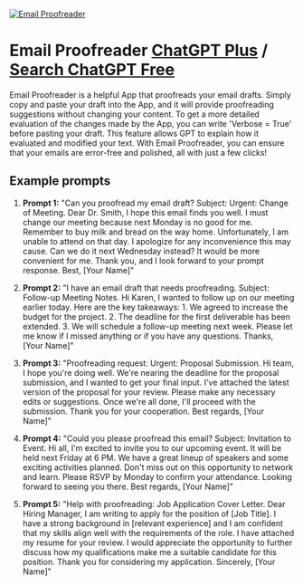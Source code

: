 
[![Email Proofreader](null)](https://chat.openai.com/g/g-ebowB1582-email-proofreader)

# Email Proofreader [ChatGPT Plus](https://chat.openai.com/g/g-ebowB1582-email-proofreader) / [Search ChatGPT Free](https://gptcall.net/index.html#/?search=Email%20Proofreader)

Email Proofreader is a helpful App that proofreads your email drafts. Simply copy and paste your draft into the App, and it will provide proofreading suggestions without changing your content. To get a more detailed evaluation of the changes made by the App, you can write 'Verbose = True' before pasting your draft. This feature allows GPT to explain how it evaluated and modified your text. With Email Proofreader, you can ensure that your emails are error-free and polished, all with just a few clicks!

## Example prompts

1. **Prompt 1:** "Can you proofread my email draft? Subject: Urgent: Change of Meeting. Dear Dr. Smith, I hope this email finds you well. I must change our meeting because next Monday is no good for me. Remember to buy milk and bread on the way home. Unfortunately, I am unable to attend on that day. I apologize for any inconvenience this may cause. Can we do it next Wednesday instead? It would be more convenient for me. Thank you, and I look forward to your prompt response. Best, [Your Name]"

2. **Prompt 2:** "I have an email draft that needs proofreading. Subject: Follow-up Meeting Notes. Hi Karen, I wanted to follow up on our meeting earlier today. Here are the key takeaways: 1. We agreed to increase the budget for the project. 2. The deadline for the first deliverable has been extended. 3. We will schedule a follow-up meeting next week. Please let me know if I missed anything or if you have any questions. Thanks, [Your Name]"

3. **Prompt 3:** "Proofreading request: Urgent: Proposal Submission. Hi team, I hope you're doing well. We're nearing the deadline for the proposal submission, and I wanted to get your final input. I've attached the latest version of the proposal for your review. Please make any necessary edits or suggestions. Once we're all done, I'll proceed with the submission. Thank you for your cooperation. Best regards, [Your Name]"

4. **Prompt 4:** "Could you please proofread this email? Subject: Invitation to Event. Hi all, I'm excited to invite you to our upcoming event. It will be held next Friday at 6 PM. We have a great lineup of speakers and some exciting activities planned. Don't miss out on this opportunity to network and learn. Please RSVP by Monday to confirm your attendance. Looking forward to seeing you there. Best regards, [Your Name]"

5. **Prompt 5:** "Help with proofreading: Job Application Cover Letter. Dear Hiring Manager, I am writing to apply for the position of [Job Title]. I have a strong background in [relevant experience] and I am confident that my skills align well with the requirements of the role. I have attached my resume for your review. I would appreciate the opportunity to further discuss how my qualifications make me a suitable candidate for this position. Thank you for considering my application. Sincerely, [Your Name]"



